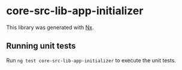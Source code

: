 # core-src-lib-app-initializer

This library was generated with [Nx](https://nx.dev).

## Running unit tests

Run `ng test core-src-lib-app-initializer` to execute the unit tests.
